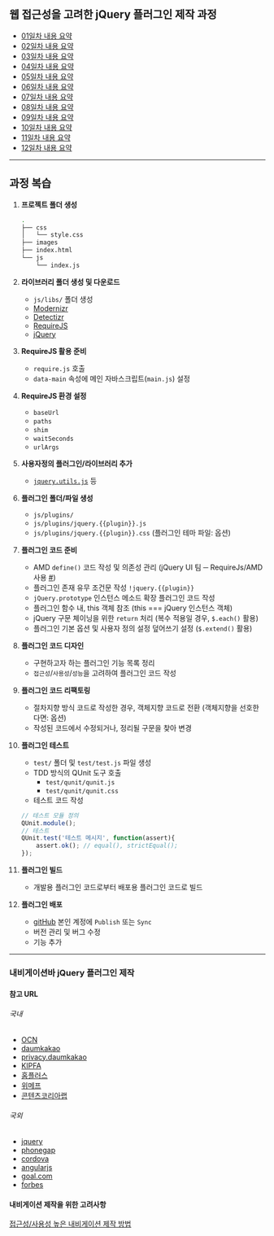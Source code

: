 ## 웹 접근성을 고려한 jQuery 플러그인 제작 과정

- [01일차 내용 요약](DOC/DAY01.md)
- [02일차 내용 요약](DOC/DAY02.md)
- [03일차 내용 요약](DOC/DAY03.md)
- [04일차 내용 요약](DOC/DAY04.md)
- [05일차 내용 요약](DOC/DAY05.md)
- [06일차 내용 요약](DOC/DAY06.md)
- [07일차 내용 요약](DOC/DAY07.md)
- [08일차 내용 요약](DOC/DAY08.md)
- [09일차 내용 요약](DOC/DAY09.md)
- [10일차 내용 요약](DOC/DAY10.md)
- [11일차 내용 요약](DOC/DAY11.md)
- [12일차 내용 요약](DOC/DAY12.md)

---

## 과정 복습

1. **프로젝트 폴더 생성**
	```sh
	.
	├── css
	│   └── style.css
	├── images
	├── index.html
	└── js
	    └── index.js
	```

2. **라이브러리 폴더 생성 및 다운로드**
	- `js/libs/` 폴더 생성
	- [Modernizr](http://modernizr.com/)
	- [Detectizr](https://github.com/barisaydinoglu/Detectizr/)
	- [RequireJS](http://requirejs.org/)
	- [jQuery](https://jquery.com/)

3. **RequireJS 활용 준비**
	- `require.js` 호출
	- `data-main` 속성에 메인 자바스크립트(`main.js`) 설정

4. **RequireJS 환경 설정**
	- `baseUrl`
	- `paths`
	- `shim`
	- `waitSeconds`
	- `urlArgs`

5. **사용자정의 플러그인/라이브러리 추가**
	- [`jquery.utils.js`](src/js/utils/jquery.utils.js) 등

6. **플러그인 폴더/파일 생성**
	- `js/plugins/`
	- `js/plugins/jquery.{{plugin}}.js`
	- `js/plugins/jquery.{{plugin}}.css` (플러그인 테마 파일: 옵션)

7. **플러그인 코드 준비**
	- AMD `define()` 코드 작성 및 의존성 관리 (jQuery UI 팀 ─ RequireJs/AMD 사용 [#](http://learn.jquery.com/jquery-ui/environments/amd/))
	- 플러그인 존재 유무 조건문 작성 `!jquery.{{plugin}}`
	- `jQuery.prototype` 인스턴스 메소드 확장 플러그인 코드 작성
	- 플러그인 함수 내, this 객체 참조 (this === jQuery 인스턴스 객체)
	- jQuery 구문 체이닝을 위한 `return` 처리 (복수 적용일 경우, `$.each()` 활용)
	- 플러그인 기본 옵션 및 사용자 정의 설정 덮어쓰기 설정 (`$.extend()` 활용)

8. **플러그인 코드 디자인**
	- 구현하고자 하는 플러그인 기능 목록 정리
	- `접근성`/`사용성`/`성능`을 고려하여 플러그인 코드 작성

9. **플러그인 코드 리팩토링**
	- 절차지향 방식 코드로 작성한 경우, 객체지향 코드로 전환 (객체지향을 선호한다면: 옵션)
	- 작성된 코드에서 수정되거나, 정리될 구문을 찾아 변경

10. **플러그인 테스트**
	- `test/` 폴더 및 `test/test.js` 파일 생성
	- TDD 방식의 QUnit 도구 호출
		- `test/qunit/qunit.js`
		- `test/qunit/qunit.css`
	- 테스트 코드 작성
	```js
	// 테스트 모듈 정의
	QUnit.module();
	// 테스트
	QUnit.test('테스트 메시지', function(assert){
		assert.ok(); // equal(), strictEqual();
	});
	```

11. **플러그인 빌드**
	- 개발용 플러그인 코드로부터 배포용 플러그인 코드로 빌드

12. **플러그인 배포**
	- [gitHub](http://github.com/) 본인 계정에 `Publish` 또는 `Sync`
	- 버전 관리 및 버그 수정
	- 기능 추가

---

### 내비게이션바 jQuery 플러그인 제작

#### 참고 URL

###### 국내
- [OCN](http://ch.interest.me/ocn)
- [daumkakao](http://www.daumkakao.com/main)
- [privacy.daumkakao](http://privacy.daumkakao.com/main)
- [KIPFA](http://www.kipfa.or.kr/)
- [홈플러스](http://direct.homeplus.co.kr/)
- [위메프](http://www.wemakeprice.com/)
- [콘텐츠코리아랩](https://www.ckl.or.kr:446/www/main/userMain/main.do)

###### 국외
- [jquery](http://jquery.com/)
- [phonegap](http://phonegap.com/)
- [cordova](https://cordova.apache.org/)
- [angularjs](https://www.angularjs.org/)
- [goal.com](http://www.goal.com/en/)
- [forbes](http://www.forbes.com/)

#### 내비게이션 제작을 위한 고려사항
[접근성/사용성 높은 내비게이션 제작 방법](/DOC/DAY11.md#내비게이션-위젯에-접근성-향상을-위한-wai-aria-적용)